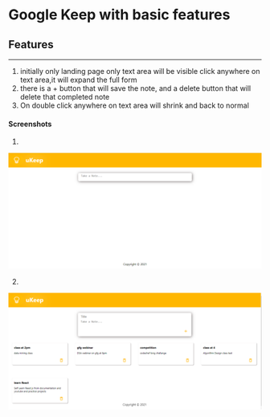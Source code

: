 # Google Keep with basic features

## Features
---
1. initially only landing page only text area will be visible click anywhere on text area,it will expand the full form
2. there is a + button  that will save the note, and a delete button that will delete that completed note
3. On double click anywhere on text area will shrink and back to normal

#### Screenshots
1. 
<img src="screenShots/landingPage.PNG" alt="landing page">

2. 
<img src="screenShots/savingNotes.PNG" alt="landing page">
